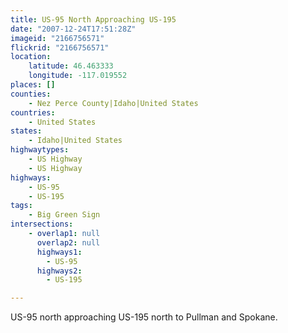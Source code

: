 ```yaml
---
title: US-95 North Approaching US-195
date: "2007-12-24T17:51:28Z"
imageid: "2166756571"
flickrid: "2166756571"
location:
    latitude: 46.463333
    longitude: -117.019552
places: []
counties:
    - Nez Perce County|Idaho|United States
countries:
    - United States
states:
    - Idaho|United States
highwaytypes:
    - US Highway
    - US Highway
highways:
    - US-95
    - US-195
tags:
    - Big Green Sign
intersections:
    - overlap1: null
      overlap2: null
      highways1:
        - US-95
      highways2:
        - US-195

---
```

US-95 north approaching US-195 north to Pullman and Spokane.